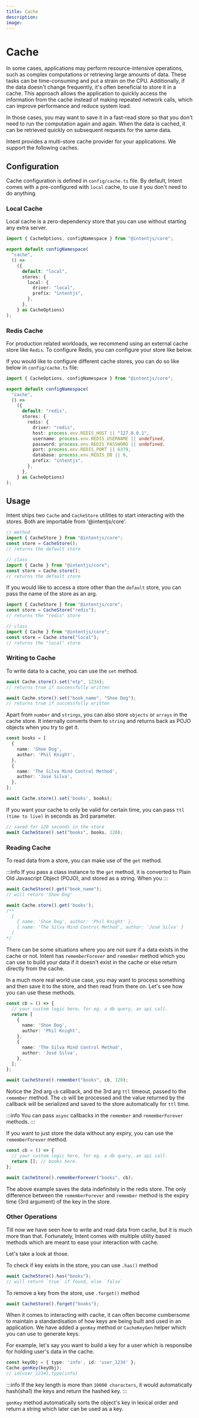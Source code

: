 ```yaml
---
title: Cache
description:
image:
---
```

# Cache

In some cases, applications may perform resource-intensive operations, such as complex computations or retrieving large amounts of data. These tasks can be time-consuming and put a strain on the CPU. Additionally, if the data doesn't change frequently, it's often beneficial to store it in a cache. This approach allows the application to quickly access the information from the cache instead of making repeated network calls, which can improve performance and reduce system load.

In those cases, you may want to save it in a fast-read store so that you don't need to run the computation again and again. When the data is cached, it can be retrieved quickly on subsequent requests for the same data.

Intent provides a multi-store cache provider for your applications. We support the following caches.

## Configuration

Cache configuration is defined in `config/cache.ts` file. By default, Intent comes with a pre-configured with `local` cache, to use it you don't need to do anything.

### Local Cache

Local cache is a zero-dependency store that you can use without starting any extra server.

```ts
import { CacheOptions, configNamespace } from "@intentjs/core";

export default configNamespace(
  "cache",
  () =>
    ({
      default: "local",
      stores: {
        local: {
          driver: "local",
          prefix: "intentjs",
        },
      },
    } as CacheOptions)
);
```

### Redis Cache

For production related workloads, we recommend using an external cache store like `Redis`. To configure Redis, you can configure your store like below.

If you would like to configure different cache stores, you can do so like below in `config/cache.ts` file:

```typescript
import { CacheOptions, configNamespace } from "@intentjs/core";

export default configNamespace(
  "cache",
  () =>
    ({
      default: "redis",
      stores: {
        redis: {
          driver: "redis",
          host: process.env.REDIS_HOST || "127.0.0.1",
          username: process.env.REDIS_USERNAME || undefined,
          password: process.env.REDIS_PASSWORD || undefined,
          port: process.env.REDIS_PORT || 6379,
          database: process.env.REDIS_DB || 0,
          prefix: "intentjs",
        },
      },
    } as CacheOptions)
);
```

## Usage

Intent ships two `Cache` and `CacheStore` utilities to start interacting with the stores. Both are importable from '@intentjs/core'.

```typescript
// method
import { CacheStore } from "@intentjs/core";
const store = CacheStore();
// returns the default store

// class
import { Cache } from "@intentjs/core";
const store = Cache.store();
// returns the default store
```

If you would like to access a store other than the `default` store, you can pass the name of the store as an arg.

```ts
import { CacheStore } from "@intentjs/core";
const store = CacheStore("redis");
// returns the "redis" store

// class
import { Cache } from "@intentjs/core";
const store = Cache.store("local");
// returns the "local" store
```

### Writing to Cache

To write data to a cache, you can use the `set` method.

```ts
await Cache.store().set("otp", 1234);
// returns true if successfully written

await Cache.store().set("book_name", "Shoe Dog");
// returns true if successfully written
```

Apart from `number` and `strings`, you can also store `objects` or `arrays` in the cache store. It internally converts them to `string` and returns back as POJO objects when you try to get it.

```ts
const books = [
  {
    name: 'Shoe Dog',
    author: 'Phil Knight',
  },
  {
    name: 'The Silva Mind Control Method',
    author: 'José Silva',
  },
];

await Cache.store().set('books', books);
```

If you want your cache to only be valid for certain time, you can pass `ttl (time to live)` in seconds as 3rd parameter.

```ts
// saved for 120 seconds in the store
await CacheStore().set("books", books, 120);
```

### Reading Cache

To read data from a store, you can make use of the `get` method.

:::info
If you pass a class instance to the `get` method, it is converted to Plain Old Javascript Object (POJO), and stored as a string. When you 
:::

```typescript
await CacheStore().get("book_name");
// will return 'Shoe Dog'

await Cache.store().get('books');
/**
  [
    { name: 'Shoe Dog', author: 'Phil Knight' },
    { name: 'The Silva Mind Control Method', author: 'José Silva' }
  ]
*/
```

There can be some situations where you are not sure if a data exists in the cache or not. Intent has `rememberForever` and `remember` method which you can use to build your data if it doesn't exist in the cache or else return directly from the cache.

In a much more real world use case, you may want to process something and then save it to the store, and then read from there on. Let's see how you can use these methods.

```ts
const cb = () => {
  // your custom logic here, for eg. a db query, an api call.
  return [
    {
      name: 'Shoe Dog',
      author: 'Phil Knight',
    },
    {
      name: 'The Silva Mind Control Method',
      author: 'José Silva',
    },
  ];
};

await CacheStore().remember("books", cb, 120);
```

Notice the 2nd arg `cb` callback, and the 3rd arg `ttl` timeout, passed to the `remember` method. The `cb` will be processed and the value returned by the callback will be serialized and saved to the store automatically for `ttl` time.

:::info
You can pass `async` callbacks in the `remember` and `rememberForever` methods.
:::

If you want to just store the data without any expiry, you can use the `rememberForever` method.

```ts
const cb = () => {
  // your custom logic here, for eg. a db query, an api call.
  return []; // books here.
};

await CacheStore().rememberForever("books", cb);
```

The above example saves the data indefinitely in the redis store. The only difference between the `rememberForever` and `remember` method is the expiry time (3rd argument) of the key in the store.


### Other Operations

Till now we have seen how to write and read data from cache, but it is much more than that. Fortunately, Intent comes with multiple utility based methods which are meant to ease your interaction with cache.

Let's take a look at those.

To check if key exists in the store, you can use `.has()` method

```typescript
await CacheStore().has("books");
// will return `true` if found, else `false`
```

To remove a key from the store, use `.forget()` method

```typescript
await CacheStore().forget("books");
```

When it comes to interacting with cache, it can often become cumbersome to maintain a standardisation of how keys are being built and used in an application. We have added a `genKey` method or `CacheKeyGen` helper which you can use to generate keys.

For example, let's say you want to build a key for a user which is responsibe for holding user's data in the cache.

```ts
const keyObj = { type: 'info', id: 'user_1234' };
Cache.genKey(keyObj);
// id[user_1234],type[info]
```

:::info
If the key length is more than `10000 characters`, it would automatically hash(sha1) the keys and return the hashed key.
:::

`genKey` method automatically sorts the object's key in lexical order and return a string which later can be used as a key.
